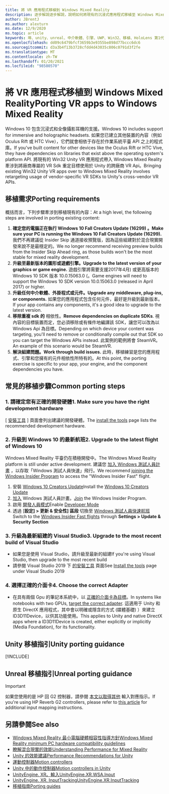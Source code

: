 ```yaml
---
title: 將 VR 應用程式移植到 Windows Mixed Reality
description: 逐步解說逐步解說，說明如何將現有的沉浸式應用程式移植至 Windows Mixed Reality。
author: JBrentJ
ms.author: alexturn
ms.date: 12/9/2020
ms.topic: article
keywords: 埠、unity、unreal、中介軟體、引擎、UWP、Win32、移植、HoloLens 第1代、混合現實耳機、windows mixed reality 耳機、遷移、Windows 10、輸入對應、
ms.openlocfilehash: dd09c6479bfcf3659b3e9355be898d77bccc6dc6
ms.sourcegitcommit: d3a3b4f13b3728cfdd4d43035c806c0791d3f2fe
ms.translationtype: MT
ms.contentlocale: zh-TW
ms.lasthandoff: 01/20/2021
ms.locfileid: "98580570"
---
```

# <a name="porting-vr-apps-to-windows-mixed-reality"></a><span data-ttu-id="4016f-104">將 VR 應用程式移植到 Windows Mixed Reality</span><span class="sxs-lookup"><span data-stu-id="4016f-104">Porting VR apps to Windows Mixed Reality</span></span>

<span data-ttu-id="4016f-105">Windows 10 包含沉浸式和全像攝影耳機的支援。</span><span class="sxs-lookup"><span data-stu-id="4016f-105">Windows 10 includes support for immersive and holographic headsets.</span></span> <span data-ttu-id="4016f-106">如果您已建立其他裝置的內容（例如 Oculus Rift 或 HTC Vive），它們就會相依于存在於作業系統平臺 API 之上的程式庫。</span><span class="sxs-lookup"><span data-stu-id="4016f-106">If you've built content for other devices like the Oculus Rift or HTC Vive, they have dependencies on libraries that exist above the operating system's platform API.</span></span> <span data-ttu-id="4016f-107">將現有的 Win32 Unity VR 應用程式帶入 Windows Mixed Reality 牽涉到將廠商專屬的 VR Sdk 重定目標使用於 Unity 的跨廠商 VR Api。</span><span class="sxs-lookup"><span data-stu-id="4016f-107">Bringing existing Win32 Unity VR apps over to Windows Mixed Reality involves retargeting usage of vendor-specific VR SDKs to Unity's cross-vendor VR APIs.</span></span>

## <a name="porting-requirements"></a><span data-ttu-id="4016f-108">移植需求</span><span class="sxs-lookup"><span data-stu-id="4016f-108">Porting requirements</span></span>

<span data-ttu-id="4016f-109">概括而言，下列步驟牽涉到移植現有的內容：</span><span class="sxs-lookup"><span data-stu-id="4016f-109">At a high level, the following steps are involved in porting existing content:</span></span>
1. <span data-ttu-id="4016f-110">**確定您的電腦正在執行 Windows 10 Fall Creators Update (16299) 。**</span><span class="sxs-lookup"><span data-stu-id="4016f-110">**Make sure your PC is running the Windows 10 Fall Creators Update (16299).**</span></span> <span data-ttu-id="4016f-111">我們不再建議從 Insider Skip 通道接收預覽版，因為這些組建對於混合現實開發來說不是最穩定的。</span><span class="sxs-lookup"><span data-stu-id="4016f-111">We no longer recommend receiving preview builds from the Insider Skip Ahead ring, as those builds won't be the most stable for mixed reality development.</span></span>
2. <span data-ttu-id="4016f-112">**升級至最新版本的圖形或遊戲引擎。**</span><span class="sxs-lookup"><span data-stu-id="4016f-112">**Upgrade to the latest version of your graphics or game engine.**</span></span> <span data-ttu-id="4016f-113">遊戲引擎將需要支援2017年4月) 或更高版本的 Windows 10 SDK 版本 10.0.15063.0 (。</span><span class="sxs-lookup"><span data-stu-id="4016f-113">Game engines will need to support the Windows 10 SDK version 10.0.15063.0 (released in April 2017) or higher.</span></span>
3. <span data-ttu-id="4016f-114">**升級任何中介軟體、外掛程式或元件。**</span><span class="sxs-lookup"><span data-stu-id="4016f-114">**Upgrade any middleware, plug-ins, or components.**</span></span> <span data-ttu-id="4016f-115">如果您的應用程式包含任何元件，最好是升級到最新版本。</span><span class="sxs-lookup"><span data-stu-id="4016f-115">If your app contains any components, it's a good idea to upgrade to the latest version.</span></span>
4. <span data-ttu-id="4016f-116">**移除重複 sdk 的** 相依性。</span><span class="sxs-lookup"><span data-stu-id="4016f-116">**Remove dependencies on duplicate SDKs**.</span></span> <span data-ttu-id="4016f-117">視內容的目標裝置而定，您必須移除或有條件地編譯該 SDK，讓您可以改為以 Windows Api 為目標。</span><span class="sxs-lookup"><span data-stu-id="4016f-117">Depending on which device your content was targeting, you'll need to remove or conditionally compile out that SDK so you can target the Windows APIs instead.</span></span> <span data-ttu-id="4016f-118">此案例的範例將會 SteamVR。</span><span class="sxs-lookup"><span data-stu-id="4016f-118">An example of this scenario would be SteamVR.</span></span>
5. <span data-ttu-id="4016f-119">**解決組建問題。**</span><span class="sxs-lookup"><span data-stu-id="4016f-119">**Work through build issues.**</span></span> <span data-ttu-id="4016f-120">此時，移植練習是您的應用程式、引擎和您擁有的元件相依性所特有的。</span><span class="sxs-lookup"><span data-stu-id="4016f-120">At this point, the porting exercise is specific to your app, your engine, and the component dependencies you have.</span></span>

## <a name="common-porting-steps"></a><span data-ttu-id="4016f-121">常見的移植步驟</span><span class="sxs-lookup"><span data-stu-id="4016f-121">Common porting steps</span></span>

### <a name="1-make-sure-you-have-the-right-development-hardware"></a><span data-ttu-id="4016f-122">1. 請確定您有正確的開發硬體</span><span class="sxs-lookup"><span data-stu-id="4016f-122">1. Make sure you have the right development hardware</span></span>

<span data-ttu-id="4016f-123">[ [安裝工具](../install-the-tools.md#immersive-vr-headset-requirements) ] 頁面會列出建議的開發硬體。</span><span class="sxs-lookup"><span data-stu-id="4016f-123">The [install the tools](../install-the-tools.md#immersive-vr-headset-requirements) page lists the recommended development hardware.</span></span>

### <a name="2-upgrade-to-the-latest-flight-of-windows-10"></a><span data-ttu-id="4016f-124">2. 升級到 Windows 10 的最新航班</span><span class="sxs-lookup"><span data-stu-id="4016f-124">2. Upgrade to the latest flight of Windows 10</span></span>

<span data-ttu-id="4016f-125">Windows Mixed Reality 平臺仍在積極開發中。</span><span class="sxs-lookup"><span data-stu-id="4016f-125">The Windows Mixed Reality platform is still under active development.</span></span> <span data-ttu-id="4016f-126">建議您 [加入 Windows 測試人員計畫](https://insider.windows.com/) ，以存取「Windows 測試人員快速」飛行。</span><span class="sxs-lookup"><span data-stu-id="4016f-126">We recommend [joining the Windows Insider Program](https://insider.windows.com/) to access the "Windows Insider Fast" flight.</span></span>
1. <span data-ttu-id="4016f-127">安裝 [Windows 10 Creators Update](https://www.microsoft.com/software-download/windows10)</span><span class="sxs-lookup"><span data-stu-id="4016f-127">Install the [Windows 10 Creators Update](https://www.microsoft.com/software-download/windows10)</span></span>
2. <span data-ttu-id="4016f-128">[加入](https://insider.windows.com/) Windows 測試人員計畫。</span><span class="sxs-lookup"><span data-stu-id="4016f-128">[Join](https://insider.windows.com/) the Windows Insider Program.</span></span>
3. <span data-ttu-id="4016f-129">啟用 [開發人員模式](/windows/uwp/get-started/enable-your-device-for-development)</span><span class="sxs-lookup"><span data-stu-id="4016f-129">Enable [Developer Mode](/windows/uwp/get-started/enable-your-device-for-development)</span></span>
4. <span data-ttu-id="4016f-130">透過 [**設定] > 更新 & 安全性] 區段** 切換至 [Windows 測試人員快速航班](/archive/blogs/uktechnet/joining-insider-preview)</span><span class="sxs-lookup"><span data-stu-id="4016f-130">Switch to the [Windows Insider Fast flights](/archive/blogs/uktechnet/joining-insider-preview) through **Settings > Update & Security Section**</span></span>

### <a name="3-upgrade-to-the-most-recent-build-of-visual-studio"></a><span data-ttu-id="4016f-131">3. 升級為最新組建的 Visual Studio</span><span class="sxs-lookup"><span data-stu-id="4016f-131">3. Upgrade to the most recent build of Visual Studio</span></span>
* <span data-ttu-id="4016f-132">如果您是使用 Visual Studio，請升級至最新的組建</span><span class="sxs-lookup"><span data-stu-id="4016f-132">If you're using Visual Studio, then upgrade to the most recent build</span></span>
* <span data-ttu-id="4016f-133">請參閱 Visual Studio 2019 下 [的安裝工具](../install-the-tools.md#installation-checklist) 頁面</span><span class="sxs-lookup"><span data-stu-id="4016f-133">See [Install the tools](../install-the-tools.md#installation-checklist) page under Visual Studio 2019</span></span>

### <a name="4-choose-the-correct-adapter"></a><span data-ttu-id="4016f-134">4. 選擇正確的介面卡</span><span class="sxs-lookup"><span data-stu-id="4016f-134">4. Choose the correct Adapter</span></span>
* <span data-ttu-id="4016f-135">在具有兩個 Gpu 的筆記本系統中，以 [正確的介面卡為目標](../native/rendering-in-directx.md#hybrid-graphics-pcs-and-mixed-reality-applications)。</span><span class="sxs-lookup"><span data-stu-id="4016f-135">In systems like notebooks with two GPUs, [target the correct adapter](../native/rendering-in-directx.md#hybrid-graphics-pcs-and-mixed-reality-applications).</span></span> <span data-ttu-id="4016f-136">這適用于 Unity 和原生 DirectX 應用程式，其中會以明確或隱含的方式 (媒體基礎) ）來建立 ID3D11Device，以供其功能使用。</span><span class="sxs-lookup"><span data-stu-id="4016f-136">This applies to Unity and native DirectX apps where a ID3D11Device is created, either explicitly or implicitly (Media Foundation), for its functionality.</span></span>

## <a name="unity-porting-guidance"></a><span data-ttu-id="4016f-137">Unity 移植指引</span><span class="sxs-lookup"><span data-stu-id="4016f-137">Unity porting guidance</span></span>

[!INCLUDE[](includes/unity-porting-guidance.md)]

## <a name="unreal-porting-guidance"></a><span data-ttu-id="4016f-138">Unreal 移植指引</span><span class="sxs-lookup"><span data-stu-id="4016f-138">Unreal porting guidance</span></span>

> [!IMPORTANT]
> <span data-ttu-id="4016f-139">如果您使用的是 HP 回 G2 控制器，請參閱 [本文以取得其他](../unreal/unreal-reverb-g2-controllers.md) 輸入對應指示。</span><span class="sxs-lookup"><span data-stu-id="4016f-139">If you're using HP Reverb G2 controllers, please refer to [this article](../unreal/unreal-reverb-g2-controllers.md) for additional input mapping instructions.</span></span>

## <a name="see-also"></a><span data-ttu-id="4016f-140">另請參閱</span><span class="sxs-lookup"><span data-stu-id="4016f-140">See also</span></span>
* [<span data-ttu-id="4016f-141">Windows Mixed Reality 最小電腦硬體相容性指導方針</span><span class="sxs-lookup"><span data-stu-id="4016f-141">Windows Mixed Reality minimum PC hardware compatibility guidelines</span></span>](/windows/mixed-reality/enthusiast-guide/windows-mixed-reality-minimum-pc-hardware-compatibility-guidelines)
* [<span data-ttu-id="4016f-142">瞭解混合現實的效能</span><span class="sxs-lookup"><span data-stu-id="4016f-142">Understanding Performance for Mixed Reality</span></span>](../platform-capabilities-and-apis/understanding-performance-for-mixed-reality.md)
* [<span data-ttu-id="4016f-143">Unity 的效能建議</span><span class="sxs-lookup"><span data-stu-id="4016f-143">Performance Recommendations for Unity</span></span>](../unity/performance-recommendations-for-unity.md)
* [<span data-ttu-id="4016f-144">運動控制器</span><span class="sxs-lookup"><span data-stu-id="4016f-144">Motion controllers</span></span>](../../design/motion-controllers.md)
* [<span data-ttu-id="4016f-145">Unity 中的動作控制器</span><span class="sxs-lookup"><span data-stu-id="4016f-145">Motion controllers in Unity</span></span>](../unity/motion-controllers-in-unity.md)
* [<span data-ttu-id="4016f-146">UnityEngine. XR。輸入</span><span class="sxs-lookup"><span data-stu-id="4016f-146">UnityEngine.XR.WSA.Input</span></span>](https://docs.unity3d.com/ScriptReference/XR.WSA.Input.InteractionManager.html)
* [<span data-ttu-id="4016f-147">UnityEngine. XR. InputTracking</span><span class="sxs-lookup"><span data-stu-id="4016f-147">UnityEngine.XR.InputTracking</span></span>](https://docs.unity3d.com/ScriptReference/XR.InputTracking.html)
* [<span data-ttu-id="4016f-148">移植指南</span><span class="sxs-lookup"><span data-stu-id="4016f-148">Porting guides</span></span>](porting-guides.md)